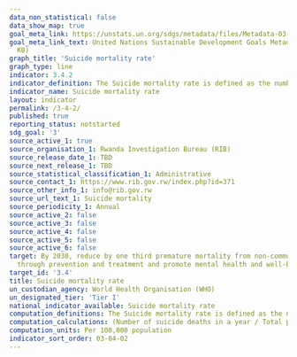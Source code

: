 ```yaml
---
data_non_statistical: false
data_show_map: true
goal_meta_link: https://unstats.un.org/sdgs/metadata/files/Metadata-03-04-02.pdf
goal_meta_link_text: United Nations Sustainable Development Goals Metadata (PDF 65.1
  KB)
graph_title: 'Suicide mortality rate'
graph_type: line
indicator: 3.4.2
indicator_definition: The Suicide mortality rate is defined as the number of suicide deaths in a year per 100, 000 population. Crude Suicide Rate (not age-adjusted)
indicator_name: Suicide mortality rate
layout: indicator
permalink: /3-4-2/
published: true
reporting_status: notstarted
sdg_goal: '3'
source_active_1: true
source_organisation_1: Rwanda Investigation Bureau (RIB)
source_release_date_1: TBD
source_next_release_1: TBD
source_statistical_classification_1: Administrative
source_contact_1: https://www.rib.gov.rw/index.php?id=371
source_other_info_1: info@rib.gov.rw
source_url_text_1: Suicide mortality
source_periodicity_1: Annual
source_active_2: false
source_active_3: false
source_active_4: false
source_active_5: false
source_active_6: false
target: By 2030, reduce by one third premature mortality from non-communicable diseases
  through prevention and treatment and promote mental health and well-being
target_id: '3.4'
title: Suicide mortality rate
un_custodian_agency: World Health Organisation (WHO)
un_designated_tier: 'Tier I'
national_indicator_available: Suicide mortality rate 
computation_definitions: The Suicide mortality rate is defined as the number of suicide deaths in a year per 100, 000 population. Crude Suicide Rate (not age-adjusted)
computation_calculations: (Number of suicide deaths in a year / Total population for the same calendar)* 100,000
computation_units: Per 100,000 population 
indicator_sort_order: 03-04-02
---
```

